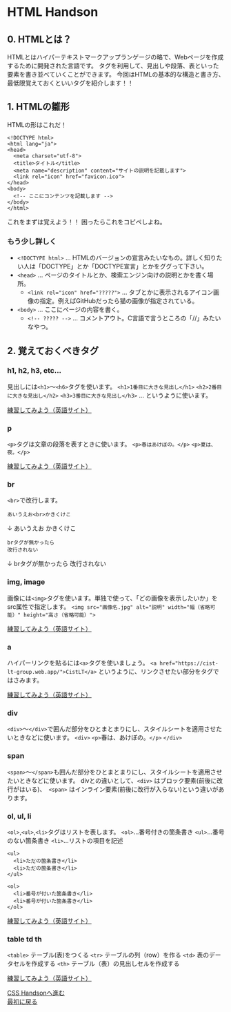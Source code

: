# HTML Handson
## 0. HTMLとは？
HTMLとはハイパーテキストマークアップランゲージの略で、Webページを作成するために開発された言語です。
タグを利用して、見出しや段落、表といった要素を書き並べていくことができます。
今回はHTMLの基本的な構造と書き方、最低限覚えておくといいタグを紹介します！！

## 1. HTMLの雛形
HTMLの形はこれだ！

```
<!DOCTYPE html>
<html lang="ja">
<head>
  <meta charset="utf-8">
  <title>タイトル</title>
  <meta name="description" content="サイトの説明を記載します">
  <link rel="icon" href="favicon.ico">
</head>
<body>
  <!-- ここにコンテンツを記載します -->
</body>
</html>
```

これをまずは覚えよう！！ 
困ったらこれをコピペしよね。

### もう少し詳しく
* `<!DOCTYPE html>` … HTMLのバージョンの宣言みたいなもの。詳しく知りたい人は「DOCTYPE」とか「DOCTYPE宣言」とかをググって下さい。
* `<head>` … ページのタイトルとか、検索エンジン向けの説明とかを書く場所。
  * `<link rel="icon" href="?????">` … タブとかに表示されるアイコン画像の指定。例えばGitHubだったら猫の画像が指定されている。
* `<body>` … ここにページの内容を書く。
  * `<!-- ????? -->` … コメントアウト。C言語で言うところの「//」みたいなやつ。

## 2. 覚えておくべきタグ

### h1, h2, h3, etc...
見出しには`<h1>`〜`<h6>`タグを使います。
`<h1>1番目に大きな見出し</h1>`
`<h2>2番目に大きな見出し</h2>`
`<h3>3番目に大きな見出し</h3>`
...
というように使います。

[練習してみよう（英語サイト）](https://www.w3schools.com/html/exercise.asp?filename=exercise_html_headings2)

### p
`<p>`タグは文章の段落を表すときに使います。
`<p>春はあけぼの。</p>`
`<p>夏は、夜。</p>`

[練習してみよう（英語サイト）](https://www.w3schools.com/html/exercise.asp?filename=exercise_html_paragraphs1)

### br
`<br>`で改行します。

```
あいうえお<br>かきくけこ
```
↓
あいうえお
かきくけこ

```
brタグが無かったら
改行されない
```
↓
brタグが無かったら 改行されない

### img, image
画像には`<img>`タグを使います。単独で使って、「どの画像を表示したいか」をsrc属性で指定します。
`<img src="画像名.jpg" alt="説明" width="幅（省略可能）" height="高さ（省略可能）">`

[練習してみよう（英語サイト）](https://www.w3schools.com/html/exercise.asp?filename=exercise_html_images1)

### a
ハイパーリンクを貼るには`<a>`タグを使いましょう。
`<a href="https://cist-lt-group.web.app/">CistLT</a>`
というように、リンクさせたい部分をタグではさみます。

[練習してみよう（英語サイト）](https://www.w3schools.com/html/exercise.asp?filename=exercise_html_links1)

### div
`<div>`〜`</div>`で囲んだ部分をひとまとまりにし、スタイルシートを適用させたいときなどに使います。
`<div>`
 `<p>`春は、あけぼの。`</p>`
`</div>`

### span
`<span>`〜`</span>`も囲んだ部分をひとまとまりにし、スタイルシートを適用させたいときなどに使います。
divとの違いとして、`<div>` はブロック要素(前後に改行がはいる)、` <span>`  はインライン要素(前後に改行が入らない)という違いがあります。

### ol, ul, li
`<ol>`,`<ul>`,`<li>`タグはリストを表します。
`<ol>`…番号付きの箇条書き
`<ul>`…番号のない箇条書き
`<li>`…リストの項目を記述

```
<ul>
  <li>ただの箇条書き</li>
  <li>ただの箇条書き</li>
</ul>

<ol>
  <li>番号が付いた箇条書き</li>
  <li>番号が付いた箇条書き</li>
</ol>
```

[練習してみよう（英語サイト）](https://www.w3schools.com/html/exercise.asp?filename=exercise_html_lists1)

### table td th
`<table>` テーブル(表)をつくる
`<tr>` テーブルの列（row）を作る
`<td>` 表のデータセルを作成する
`<th>` テーブル（表）の見出しセルを作成する

[練習してみよう（英語サイト）](https://www.w3schools.com/html/exercise.asp?filename=exercise_html_tables1)


[CSS Handsonへ進む](https://github.com/CIST-LT-CLUB/HTML_CSS_JavaScript_Handson/blob/master/CSS/css1.md)  
[最初に戻る](https://github.com/CIST-LT-CLUB/HTML_CSS_JavaScript_Handson/blob/master/README.md)  


